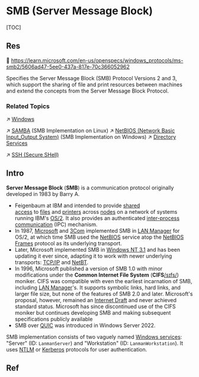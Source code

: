 # SMB (Server Message Block)

[TOC]



## Res
📂 https://learn.microsoft.com/en-us/openspecs/windows_protocols/ms-smb2/5606ad47-5ee0-437a-817e-70c366052962

Specifies the Server Message Block (SMB) Protocol Versions 2 and 3, which support the sharing of file and print resources between machines and extend the concepts from the Server Message Block Protocol.


### Related Topics
↗ [Windows](../../../../../🥷🏼%20Operating%20System%20(Engineering)/Microsoft/Windows/Windows.md)

↗ [SAMBA](../../../../../🥷🏼%20Operating%20System%20(Engineering)/Linux%20(Derived%20From%20UNIX%20Family)/Free%20Software%20&%20OSS%20(Open%20Source%20Software)/Network%20Management/SAMBA.md) (SMB Implementation on Linux)
↗ [NetBIOS (Network Basic Input_Output System)](NetBIOS%20(Network%20Basic%20Input_Output%20System).md) (SMB Implementation on Windows)
↗ [Directory Services](../../../../../🍕%20Database%20System/Directory%20Services/Directory%20Services.md)

↗ [SSH (Secure SHell)](../../../../../../CyberSecurity/Network%20Security/🏇%20Network%20Security%20Basics%20&%20Protocols/📱%20Application%20Layer%20Security%20Protocols/SSH%20(Secure%20SHell)/SSH%20(Secure%20SHell).md)



## Intro
**Server Message Block** (**SMB**) is a communication protocol originally developed in 1983 by Barry A. 
- Feigenbaum at IBM and intended to provide [shared access](https://en.wikipedia.org/wiki/Shared_access "Shared access") to [files](https://en.wikipedia.org/wiki/Computer_file "Computer file") and [printers](https://en.wikipedia.org/wiki/Printer_(computing) "Printer (computing)") across [nodes](https://en.wikipedia.org/wiki/Node_(networking) "Node (networking)") on a network of systems running IBM's [OS/2](https://en.wikipedia.org/wiki/OS/2 "OS/2"). It also provides an authenticated [inter-process communication](https://en.wikipedia.org/wiki/Inter-process_communication "Inter-process communication") (IPC) mechanism. 
- In 1987, [Microsoft](https://en.wikipedia.org/wiki/Microsoft "Microsoft") and [3Com](https://en.wikipedia.org/wiki/3Com "3Com") implemented SMB in [LAN Manager](https://en.wikipedia.org/wiki/LAN_Manager "LAN Manager") for OS/2, at which time SMB used the [NetBIOS](https://en.wikipedia.org/wiki/NetBIOS "NetBIOS") service atop the [NetBIOS Frames](https://en.wikipedia.org/wiki/NetBIOS_Frames "NetBIOS Frames") protocol as its underlying transport. 
- Later, Microsoft implemented SMB in [Windows NT 3.1](https://en.wikipedia.org/wiki/Windows_NT_3.1 "Windows NT 3.1") and has been updating it ever since, adapting it to work with newer underlying transports: [TCP/IP](https://en.wikipedia.org/wiki/TCP/IP "TCP/IP") and [NetBT](https://en.wikipedia.org/wiki/NetBIOS_over_TCP/IP "NetBIOS over TCP/IP"). 
- In 1996, Microsoft published a version of SMB 1.0 with minor modifications under the **Common Internet File System** (**CIFS**[/sɪfs/](https://en.wikipedia.org/wiki/Help:IPA/English "Help:IPA/English")) moniker. CIFS was compatible with even the earliest incarnation of SMB, including [LAN Manager](https://en.wikipedia.org/wiki/LAN_Manager "LAN Manager")'s. It supports symbolic links, hard links, and larger file size, but none of the features of SMB 2.0 and later. Microsoft's proposal, however, remained an [Internet Draft](https://en.wikipedia.org/wiki/Internet_Draft "Internet Draft") and never achieved standard status. Microsoft has since discontinued use of the CIFS moniker but continues developing SMB and making subsequent specifications publicly available
- SMB over [QUIC](https://en.wikipedia.org/wiki/QUIC "QUIC") was introduced in Windows Server 2022. 

SMB implementation consists of two vaguely named [Windows services](https://en.wikipedia.org/wiki/Windows_service "Windows service"): "Server" (ID: `LanmanServer`) and "Workstation" (ID: `LanmanWorkstation`). It uses [NTLM](https://en.wikipedia.org/wiki/NT_LAN_Manager "NT LAN Manager") or [Kerberos](https://en.wikipedia.org/wiki/Kerberos_(protocol) "Kerberos (protocol)") protocols for user authentication.



## Ref
[Server Message Block | Wikipedia]: https://en.wikipedia.org/wiki/Server_Message_Block

[Samba协议简介 - 万由科技的文章 - 知乎]: https://zhuanlan.zhihu.com/p/41449862
[网络安全分析之 SMB 协议 | 看雪]: https://bbs.kanxue.com/thread-223721.htm

[👍 SMB详解 | CSDN]: https://blog.csdn.net/qq_44002418/article/details/125508092
